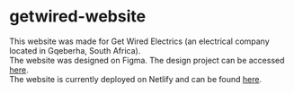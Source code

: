 # getwired-website
This website was made for Get Wired Electrics (an electrical company located in Gqeberha, South Africa).<br />
The website was designed on Figma. The design project can be accessed [here](https://www.figma.com/design/HE9ncdwl6tzEZOtd7XPxbL/Get-Wired-Website?node-id=0-1&t=fCzh5qKYhwZQBn14-1).<br />
The website is currently deployed on Netlify and can be found [here](https://getwired.netlify.app/).
